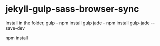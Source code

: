 jekyll-gulp-sass-browser-sync
=============================

Install in the folder,
gulp - npm install gulp
jade - npm install gulp-jade --save-dev

npm install
